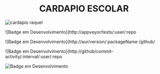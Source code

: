 <h1 align="center"> CARDAPIO ESCOLAR </h1>

![cardapio](https://user-images.githubusercontent.com/130568579/235910376-e21ecf50-90e8-40c8-ab1b-78f70d3c7a23.jpeg)
raquel


![Badge em Desenvolvimento](http://appveyor/tests/:user/:repo

 ![Badge em Desenvolvimento](http://aur/version/:packageName
/github/

 ![Badge em Desenvolvimento](http://github/commit-activity/:interval/:user/:repo

![Badge em Desenvolvimento](http://img.shields.io/static/v1?label=STATUS&message=EM%20DESENVOLVIMENTO&color=GREEN&style=for-the-badge)
